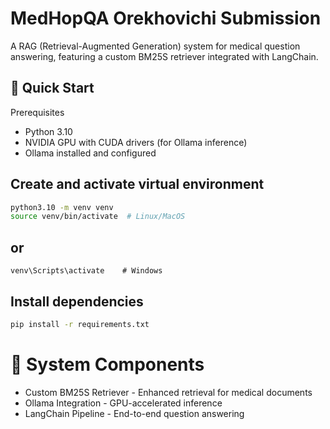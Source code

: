 # MedHopQA Orekhovichi Submission

A RAG (Retrieval-Augmented Generation) system for medical question answering, featuring a custom BM25S retriever integrated with LangChain.

## 🚀 Quick Start

Prerequisites

- Python 3.10
- NVIDIA GPU with CUDA drivers (for Ollama inference)
- Ollama installed and configured

## Create and activate virtual environment
```bash
python3.10 -m venv venv
source venv/bin/activate  # Linux/MacOS
```

## or 
```
venv\Scripts\activate    # Windows
```

## Install dependencies
```bash
pip install -r requirements.txt
```

# 🧠 System Components

- Custom BM25S Retriever - Enhanced retrieval for medical documents
- Ollama Integration - GPU-accelerated inference
- LangChain Pipeline - End-to-end question answering
